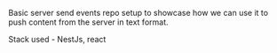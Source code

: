 Basic server send events repo setup to showcase how we can use it to push content from the server in text format.

Stack used - NestJs, react
